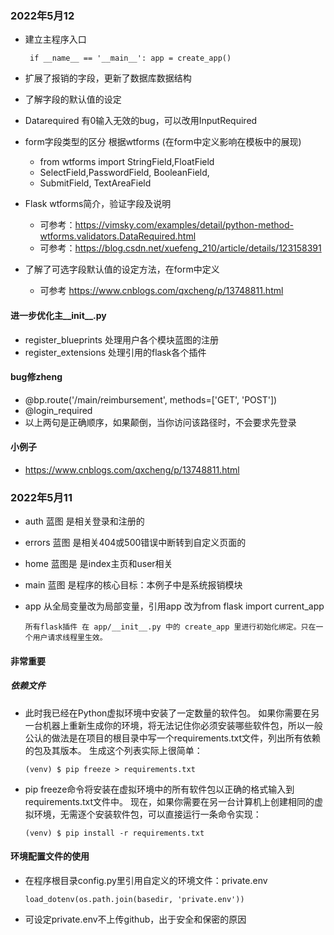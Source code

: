 ### 2022年5月12
- 建立主程序入口

    ` if __name__ == '__main__':
          app = create_app()`
- 扩展了报销的字段，更新了数据库数据结构
- 了解字段的默认值的设定
- Datarequired 有0输入无效的bug，可以改用InputRequired
- form字段类型的区分 根据wtforms (在form中定义影响在模板中的展现)
    - from wtforms import StringField,FloatField
    - SelectField,PasswordField, BooleanField,
    - SubmitField, TextAreaField
- Flask wtforms简介，验证字段及说明
    - 可参考：https://vimsky.com/examples/detail/python-method-wtforms.validators.DataRequired.html
    - 可参考：https://blog.csdn.net/xuefeng_210/article/details/123158391
- 了解了可选字段默认值的设定方法，在form中定义
    - 可参考 https://www.cnblogs.com/qxcheng/p/13748811.html

#### 进一步优化主__init__.py
- register_blueprints 处理用户各个模块蓝图的注册
- register_extensions 处理引用的flask各个插件

#### bug修zheng
- @bp.route('/main/reimbursement', methods=['GET', 'POST'])
- @login_required
- 以上两句是正确顺序，如果颠倒，当你访问该路径时，不会要求先登录

#### 小例子
- https://www.cnblogs.com/qxcheng/p/13748811.html
    

### 2022年5月11

- auth 蓝图 是相关登录和注册的
- errors 蓝图 是相关404或500错误中断转到自定义页面的
- home 蓝图是 是index主页和user相关
- main 蓝图 是程序的核心目标：本例子中是系统报销模块
- app 从全局变量改为局部变量，引用app 改为from flask import current_app

    `所有flask插件 在 app/__init__.py 中的 create_app 里进行初始化绑定。只在一个用户请求线程里生效。`

#### 非常重要
##### 依赖文件
- 此时我已经在Python虚拟环境中安装了一定数量的软件包。 如果你需要在另一台机器上重新生成你的环境，将无法记住你必须安装哪些软件包，所以一般公认的做法是在项目的根目录中写一个requirements.txt文件，列出所有依赖的包及其版本。 生成这个列表实际上很简单：

    `(venv) $ pip freeze > requirements.txt`
- pip freeze命令将安装在虚拟环境中的所有软件包以正确的格式输入到requirements.txt文件中。 现在，如果你需要在另一台计算机上创建相同的虚拟环境，无需逐个安装软件包，可以直接运行一条命令实现：

    `(venv) $ pip install -r requirements.txt`
#### 环境配置文件的使用
- 在程序根目录config.py里引用自定义的环境文件：private.env
    
    `load_dotenv(os.path.join(basedir, 'private.env'))`
- 可设定private.env不上传github，出于安全和保密的原因